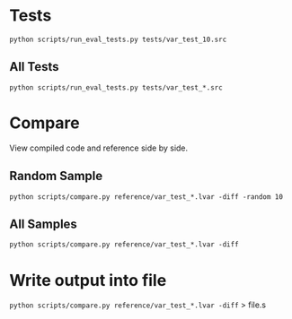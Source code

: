 # Tests
`python scripts/run_eval_tests.py tests/var_test_10.src`

## All Tests
`python scripts/run_eval_tests.py tests/var_test_*.src`

# Compare
View compiled code and reference side by side.

## Random Sample
`python scripts/compare.py reference/var_test_*.lvar -diff -random 10`

## All Samples
`python scripts/compare.py reference/var_test_*.lvar -diff`

# Write output into file
`python scripts/compare.py reference/var_test_*.lvar -diff` > file.s
